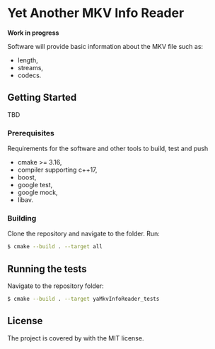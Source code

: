 # Yet Another MKV Info Reader 

**Work in progress**

Software will provide basic information about the MKV file such as:
* length,
* streams,
* codecs.

## Getting Started

TBD

### Prerequisites

Requirements for the software and other tools to build, test and push
- cmake >= 3.16,
- compiler supporting c++17,
- boost,
- google test,
- google mock,
- libav.

### Building

Clone the repository and navigate to the folder. Run:

```sh
$ cmake --build . --target all
```

## Running the tests

Navigate to the repository folder:
```sh
$ cmake --build . --target yaMkvInfoReader_tests
```

## License

The project is covered by with the MIT license.
